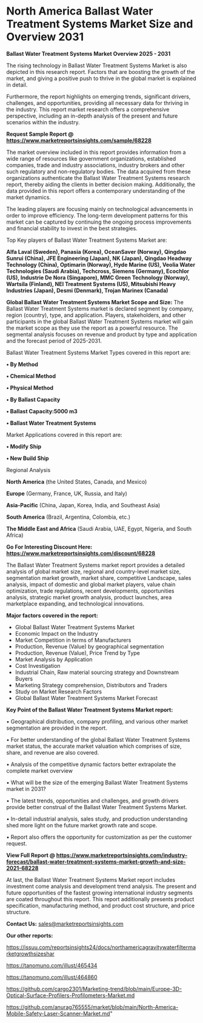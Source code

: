  # North America Ballast Water Treatment Systems Market Size and Overview 2031

<Strong> Ballast Water Treatment Systems Market Overview 2025 - 2031</strong>

The rising technology in Ballast Water Treatment Systems Market is also depicted in this research report. Factors that are boosting the growth of the market, and giving a positive push to thrive in the global market is explained in detail.

Furthermore, the report highlights on emerging trends, significant drivers, challenges, and opportunities, providing all necessary data for thriving in the industry. This report market research offers a comprehensive perspective, including an in-depth analysis of the present and future scenarios within the industry.

<strong>Request Sample Report @ <a href=https://www.marketreportsinsights.com/sample/68228>https://www.marketreportsinsights.com/sample/68228</a></strong>

The market overview included in this report provides information from a wide range of resources like government organizations, established companies, trade and industry associations, industry brokers and other such regulatory and non-regulatory bodies. The data acquired from these organizations authenticate the Ballast Water Treatment Systems research report, thereby aiding the clients in better decision making. Additionally, the data provided in this report offers a contemporary understanding of the market dynamics.

The leading players are focusing mainly on technological advancements in order to improve efficiency. The long-term development patterns for this market can be captured by continuing the ongoing process improvements and financial stability to invest in the best strategies.

Top Key players of Ballast Water Treatment Systems Market are:

<strong>Alfa Laval (Sweden), Panasia (Korea), OceanSaver (Norway), Qingdao Sunrui (China), JFE Engineering (Japan), NK (Japan), Qingdao Headway Technology (China), Optimarin (Norway), Hyde Marine (US), Veolia Water Technologies (Saudi Arabia), Techcross, Siemens (Germany), Ecochlor (US), Industrie De Nora (Singapore), MMC Green Technology (Norway), Wartsila (Finland), NEI Treatment Systems (US), Mitsubishi Heavy Industries (Japan), Desmi (Denmark), Trojan Marinex (Canada)</strong>

<strong><b>Global Ballast Water Treatment Systems Market Scope and Size:</b></strong>
The Ballast Water Treatment Systems market is declared segment by company, region (country), type, and application. Players, stakeholders, and other participants in the global Ballast Water Treatment Systems market will gain the market scope as they use the report as a powerful resource. The segmental analysis focuses on revenue and product by type and application and the forecast period of 2025-2031.

Ballast Water Treatment Systems Market Types covered in this report are:

<strong>• By Method

• Chemical Method

• Physical Method

• By Ballast Capacity

• Ballast Capacity:5000 m3

• Ballast Water Treatment Systems</strong>

Market Applications covered in this report are:

<strong>• Modify Ship

• New Build Ship</strong> 

Regional Analysis

<strong>North America</strong> (the United States, Canada, and Mexico)

<strong>Europe</strong> (Germany, France, UK, Russia, and Italy)

<strong>Asia-Pacific</strong> (China, Japan, Korea, India, and Southeast Asia)

<strong>South America</strong> (Brazil, Argentina, Colombia, etc.)

<strong>The Middle East and Africa</strong> (Saudi Arabia, UAE, Egypt, Nigeria, and South Africa)

<strong>Go For Interesting Discount Here: <a href=https://www.marketreportsinsights.com/discount/68228>https://www.marketreportsinsights.com/discount/68228</a></strong>

The Ballast Water Treatment Systems market report provides a detailed analysis of global market size, regional and country-level market size, segmentation market growth, market share, competitive Landscape, sales analysis, impact of domestic and global market players, value chain optimization, trade regulations, recent developments, opportunities analysis, strategic market growth analysis, product launches, area marketplace expanding, and technological innovations.

<strong><b>Major factors covered in the report:</b></strong>
<ul>
  <li>Global Ballast Water Treatment Systems Market </li>
  <li>Economic Impact on the Industry</li>
  <li>Market Competition in terms of Manufacturers</li>
  <li>Production, Revenue (Value) by geographical segmentation</li>
  <li>Production, Revenue (Value), Price Trend by Type</li>
  <li>Market Analysis by Application</li>
  <li>Cost Investigation</li>
  <li>Industrial Chain, Raw material sourcing strategy and Downstream Buyers</li>
  <li>Marketing Strategy comprehension, Distributors and Traders</li>
  <li>Study on Market Research Factors</li>
  <li>Global Ballast Water Treatment Systems Market Forecast</li>
</ul>

<strong><b>Key Point of the Ballast Water Treatment Systems Market report:</b></strong>

• Geographical distribution, company profiling, and various other market segmentation are provided in the report.

• For better understanding of the global Ballast Water Treatment Systems market status, the accurate market valuation which comprises of size, share, and revenue are also covered.

• Analysis of the competitive dynamic factors better extrapolate the complete market overview

• What will be the size of the emerging Ballast Water Treatment Systems market in 2031?

• The latest trends, opportunities and challenges, and growth drivers provide better construal of the Ballast Water Treatment Systems Market.

• In-detail industrial analysis, sales study, and production understanding shed more light on the future market growth rate and scope.

• Report also offers the opportunity for customization as per the customer request.

<strong><b>View Full Report @ <a href=https://www.marketreportsinsights.com/industry-forecast/ballast-water-treatment-systems-market-growth-and-size-2021-68228>https://www.marketreportsinsights.com/industry-forecast/ballast-water-treatment-systems-market-growth-and-size-2021-68228</a></b></strong>


At last, the Ballast Water Treatment Systems Market report includes investment come analysis and development trend analysis. The present and future opportunities of the fastest growing international industry segments are coated throughout this report. This report additionally presents product specification, manufacturing method, and product cost structure, and price structure.

<strong>Contact Us:</strong>
sales@marketreportsinsights.com

<strong>Our other reports:</strong>

<a href=https://issuu.com/reportsinsights24/docs/northamericagravitywaterfiltermarketgrowthsizeshar>https://issuu.com/reportsinsights24/docs/northamericagravitywaterfiltermarketgrowthsizeshar</a>

<a href=https://tanomuno.com/illust/465434>https://tanomuno.com/illust/465434</a>

<a href=https://tanomuno.com/illust/464860>https://tanomuno.com/illust/464860</a>

<a href=https://github.com/cargo2301/Marketing-trend/blob/main/Europe-3D-Optical-Surface-Profilers-Profilometers-Market.md>https://github.com/cargo2301/Marketing-trend/blob/main/Europe-3D-Optical-Surface-Profilers-Profilometers-Market.md</a>

<a href=https://github.com/anurag765555/market/blob/main/North-America-Mobile-Safety-Laser-Scanner-Market.md>https://github.com/anurag765555/market/blob/main/North-America-Mobile-Safety-Laser-Scanner-Market.md</a>"
